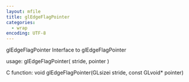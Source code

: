 ```yaml
---
layout: mfile
title: glEdgeFlagPointer
categories:
  - wrap
encoding: UTF-8
---
```


glEdgeFlagPointer  Interface to glEdgeFlagPointer

usage:  glEdgeFlagPointer( stride, pointer )

C function:  void glEdgeFlagPointer(GLsizei stride, const GLvoid\* pointer)